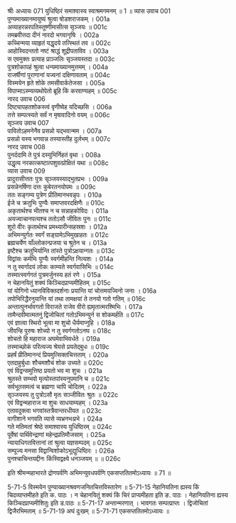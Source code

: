 श्रीः
अध्यायः 071
युधिष्ठिरं समाश्वास्य स्वाश्रमगमनम् ॥ 1 ॥
व्यास उवाच 	001  
पुण्यमाख्यानमायुष्यं श्रुत्वा षोडशराजकम् ।	001a  
अव्याहरन्नरपतिस्तूष्णीमासीत्स सृञ्जयः ॥	001c  
तमब्रवीत्तदा दीनं नारदो भगवानृषिः ।	002a  
कच्चिन्मया व्याहृतं यद्धृदये तत्स्थितं तव ॥	002c  
आहोस्विदन्ततो नष्टं श्राद्धं शूद्रीपताविव ।	003a  
स एवमुक्तः प्रत्याह प्राञ्जलिः सृञ्जयस्तदा ॥	003c  
पुत्रशोकापहं श्रुत्वा धन्यमाख्यानमुत्तमम् ।	004a  
राजर्षीणां पुराणानां यज्वनां दक्षिणावताम् ॥	004c  
विस्मयेन हृते शोके तमसीवार्कतेजसा ।	005a  
विपाप्माऽस्म्यव्यथोपेतो ब्रूहि किं करवाण्यहम् ॥	005c  
नारद उवाच 	006  
दिष्ट्यापहतशोकस्त्वं वृणीष्वेह यदिच्छसि ।	006a  
तत्ते सम्पत्स्यते सर्वं न मृषावादिनो वयम् ॥	006c  
सृञ्जय उवाच 	007  
पावितोऽहमनेनैव प्रसन्नो यद्भवान्मम ।	007a  
प्रसन्नो यस्य भगवान्न तस्यास्तीह दुर्लभम् ॥	007c  
नारद उवाच 	008  
पुनर्ददामि ते पुत्रं दस्युभिर्निहतं वृथा ।	008a  
उद्धृत्य नरकात्कष्टात्पशुवत्प्रोक्षितं यथा ॥	008c  
व्यास उवाच 	009  
प्रादुरासीत्ततः पुत्रः सृञ्जयस्याद्भुतप्रभः ।	009a  
प्रसन्नेनर्षिणा दत्तः कुबेरतनयोपमः ॥	009c  
ततः सङ्गम्य पुत्रेण प्रीतिमानभवन्नृपः ।	010a  
ईजे च क्रतुभिः पुण्यैः समाप्तवरदक्षिणैः ॥	010c  
अकृतार्थश्च भीतश्च न च सन्नाहकोविदः ।	011a  
अयज्वाचानपत्यश्च ततोऽसौ जीवितः पुनः ॥	011c  
शूरो वीरः कृतार्थश्च प्रमथ्यारीन्सहस्रशः ।	012a  
अभिमन्युर्गतः स्वर्गं सङ्ग्रामेऽभिमुखाहतः ॥	012c  
ब्रह्मचर्येण याँल्लोकान्प्रजया च श्रुतेन च ।	013a  
इष्टैश्च क्रतुभिर्यान्ति तांस्ते पुत्रोऽक्षयान्गतः ॥	013c  
विद्वांसः कर्मभिः पुण्यैः स्वर्गमीहन्ति नित्यशः ।	014a  
न तु स्वर्गादयं लोकः काम्यते स्वर्गवासिभिः ॥	014c  
तस्मात्स्वर्गगतं पुत्रमर्जुनस्य हतं रणे ।	015a  
न चेहानयितुं शक्यं किञ्चिदप्राप्यमीहितम् ॥	015c  
यां योगिनो ध्यानविविक्तदर्शनाः प्रयान्ति यां चोत्तमयज्विनो जनाः ।	016a  
तपोभिरिद्धैरनुयान्ति यां तथा तामक्षयां ते तनयो गतो गतिम् ॥	016c  
अन्तात्पुनर्भावगतो विराजते राजेव वीरो ह्यमृतात्मरश्मिभिः ।	017a  
तामैन्दवीमात्मतनुं द्विजोचितां गतोऽभिमन्युर्न स शोकमर्हति ॥	017c  
एवं ज्ञात्वा स्थिरो भूत्वा मा शुचो धैर्यमाप्नुहि ।	018a  
जीवन्हि पुरुषः शोच्यो न तु स्वर्गगतोऽनघ ॥	018c  
शोचतो हि महाराज अघमेवाभिवर्धते ।	019a  
तस्माच्छोकं परित्यज्य श्रेयसे प्रयतेद्बुधः ॥	019c  
प्रहर्षं प्रीतिमानन्दं प्रियमुत्सिक्तचित्तताम् ।	020a  
एतदाहुर्बुधाः शौचमशौचं शोक उच्यते ॥	020c  
एवं विद्वन्समुत्तिष्ठ प्रयतो भव मा शुचः ।	021a  
श्रुतस्ते सम्भवो मृत्योस्तपांस्यनुपमानि च ॥	021c  
सर्वभूतसमत्वं च ब्रह्मणा चापि चोदितम् ।	022a  
सृञ्जयस्य तु पुत्रोऽसौ मृतः सञ्जीवितः श्रुतः ॥	022c  
एवं विद्वन्महाराज मा शुचः साधयाम्यहम् ।	023a  
एतावदुक्त्वा भगवांस्तत्रैवान्तरधीयत ॥	023c  
वागीशाने भगवति व्यासे व्यभ्रनभःप्रभे ।	024a  
गते मतिमतां श्रेष्ठे समाश्वास्य युधिष्ठिरम् ॥	024c  
पूर्वेषां पार्थिवेन्द्राणां महेन्द्रप्रतिमौजसाम् ।	025a  
न्यायाधिगतवित्तानां तां श्रुत्वा यज्ञसम्पदम् ॥	025c  
सम्पूज्य मनसा विद्वान्विशोकोऽभूद्युधिष्ठिरः ।	026a  
पुनश्चाचिन्तयद्दीनः किंस्विद्वक्ष्ये धनञ्जयम् ॥ ॥	026c  

इति श्रीमन्महाभारते द्रोणपर्वणि अभिमन्युवधपर्वणि एकसप्ततितमोऽध्यायः ॥ 71 ॥

5-71-5 विस्मयेन पुण्याख्यानश्रवणजनितचित्तविस्तारेण ॥ 5-71-15 नेहानियतिना ह्यस्य किं चिदव्याप्तमीहते इति क. पाठः । न चेहानयितुं शक्यं किं चिरं प्राप्यमीहता इति ङ. पाठः । नेहानियतिना ह्यस्य किञ्चिदप्राप्यमीशितुः इति ड.पाठः ॥ 5-71-17 अन्तान्मरणात् । भावगतः सम्पत्प्राप्तः । द्विजोचितां द्विजैरभिमताम् ॥ 5-71-19 अघं दुःखम् ॥ 5-71-71 एकसप्ततितमोऽध्यायः ॥
